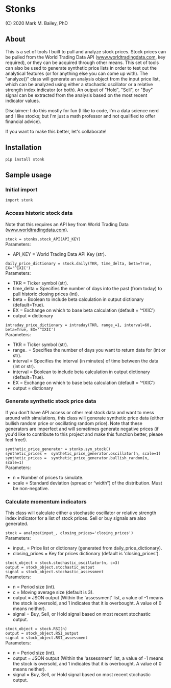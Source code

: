 # Stonks

(C) 2020 Mark M. Bailey, PhD

## About

This is a set of tools I built to pull and analyze stock prices.  Stock prices can be pulled from the World Trading Data API (www.worldtradingdata.com, key required), or they can be acquired through other means.  This set of tools can also be used to generate synthetic price lists in order to test out the analytical features (or for anything else you can come up with).  The "analyze()" class will generate an analysis object from the input price list, which can be analyzed using either a stochastic oscillator or a relative strength index indicator (or both).  An output of "Hold", "Sell", or "Buy" signal can be extracted from the analysis based on the most recent indicator values.<br />

Disclaimer: I do this mostly for fun (I like to code, I'm a data science nerd and I like stocks; but I'm just a math professor and not qualified to offer financial advice).<br />

If you want to make this better, let's collaborate!

## Installation

`pip install stonk`

## Sample usage

### Initial import

`import stonk`

### Access historic stock data

Note that this requires an API key from World Trading Data (www.worldtradingdata.com).<br />

`stock = stonks.stock_API(API_KEY)`<br />
Parameters:<br />
* API_KEY = World Trading Data API Key (str).

`daily_price_dictionary = stock.daily(TKR, time_delta, beta=True, EX='^IXIC')`<br />
Parameters:<br />
* TKR = Ticker symbol (str).
* time_delta = Specifies the number of days into the past (from today) to pull historic closing prices (int).
* beta = Boolean to include beta calculation in output dictionary (default=True).
* EX = Exchange on which to base beta calculation (default = '^IXIC')
* output = dictionary

`intraday_price_dictionary = intraday(TKR, range_=1, interval=60, beta=True, EX='^IXIC')`<br />
Parameters:<br />
* TKR = Ticker symbol (str).
* range_ = Specifies the number of days you want to return data for (int or str).
* interval = Specifies the interval (in minutes) of time between the data (int or str).
* interval = Boolean to include beta calculation in output dictionary (default=True).
* EX = Exchange on which to base beta calculation (default = '^IXIC')
* output = dictionary

### Generate synthetic stock price data

If you don't have API access or other real stock data and want to mess around with simulations, this class will generate synthetic price data (either bullish random price or oscillating random price).  Note that these generators are imperfect and will sometimes generate negative prices (if you'd like to contribute to this project and make this function better, please feel free!).<br />

`synthetic_price_generator = stonks.syn_stock()`<br />
`synthetic_prices =  synthetic_price_generator.oscillator(n, scale=1)`<br />
`synthetic_prices =  synthetic_price_generator.bullish_random(n, scale=1)`<br />
Parameters:<br />
* n = Number of prices to simulate.
* scale = Standard deviation (spread or “width”) of the distribution. Must be non-negative.

### Calculate momentum indicators

This class will calculate either a stochastic oscillator or relative strength index indicator for a list of stock prices.  Sell or buy signals are also generated.<br />

`stock = analyze(input_, closing_prices='closing_prices')`<br />
Parameters:<br />
* input_ = Price list or dictionary (generated from daily_price_dictionary).
* closing_prices = Key for prices dictionary (default is 'closing_prices').

`stock_object = stock.stochastic_oscillator(n, c=3)`<br />
`output = stock_object.stochastic_output`<br />
`signal = stock_object.stochastic_assessment`<br />
Parameters:<br />
* n = Period size (int).
* c = Moving average size (default is 3).
* output = JSON output (Within the 'assessment' list, a value of -1 means the stock is oversold, and 1 indicates that it is overbought.  A value of 0 means neither).
* signal = Buy, Sell, or Hold signal based on most recent stochastic output.

`stock_object = stock.RSI(n)`<br />
`output = stock_object.RSI_output`<br />
`signal = stock_object.RSI_assessment`<br />
Parameters:<br />
* n = Period size (int).
* output = JSON output (Within the 'assessment' list, a value of -1 means the stock is oversold, and 1 indicates that it is overbought.  A value of 0 means neither).
* signal = Buy, Sell, or Hold signal based on most recent stochastic output.